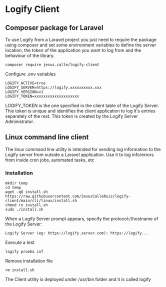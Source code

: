 # Logify Client
## Composer package for Laravel
To use Logify from a Laravel project you just need to require the package using composer and set some environment variables to define the server location, the token of the application you want to log from and the behaviour of the library.
````
composer require jesus.calle/logify-client
````
Configure .env variables
````
LOGIFY_ACTIVE=true
LOGIFY_SERVER=https://logify.xxxxxxxxxx.xxx
LOGIFY_VERSION=v1
LOGIFY_TOKEN=xxxxxxxxxxxxxxxxxxxx
````
LOGIFY_TOKEN is the one specified in the client table of the Logify Server. This token is unique and identifies the client application to log it's entries separately of the rest.
This token is created by the Logify Server Administrator.

## Linux command line client
The linux command line utility is intended for sending log information to the Logify server from outside a Laravel application. Use it to log info/errors from inside cron jobs, automated tasks, etc
### Installation
````
mkdir temp
cd temp
wget -qO install.sh https://raw.githubusercontent.com/JesusCalleRuiz/logify-client/main/cli/linux/install.sh
chmod +x install.sh
sudo ./install.sh
````
When a Logify Server prompt appears, specify the protocol://hostname of the Logify Server:
````
Logify Server (eg: https://logify.server.com): https://logify...
````
Execute a test
````
logify prueba inf
````
Remove installation file
````
rm install.sh
````

The Client utility is deployed under /usr/bin folder and it is called logify

